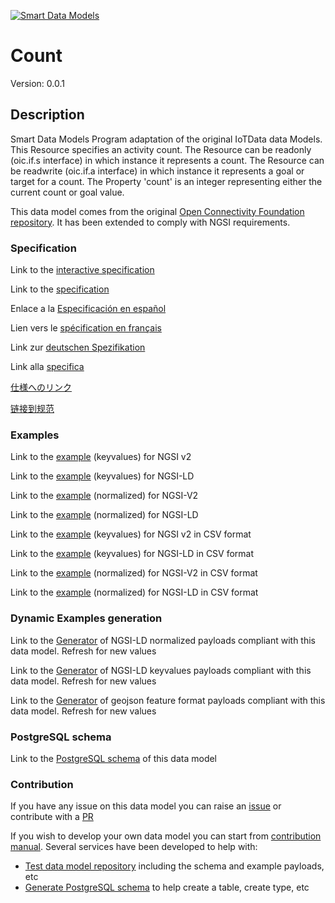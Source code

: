 [![Smart Data Models](https://smartdatamodels.org/wp-content/uploads/2022/01/SmartDataModels_logo.png "Logo")](https://smartdatamodels.org)
# Count
Version: 0.0.1

## Description 

Smart Data Models Program adaptation of the original IoTData data Models. This Resource specifies an activity count. The Resource can be readonly (oic.if.s interface) in which instance it represents a count. The Resource can be readwrite (oic.if.a interface) in which instance it represents a goal or target for a count. The Property 'count' is an integer representing either the current count or goal value.

This data model comes from the original [Open Connectivity Foundation repository](https://github.com/openconnectivityfoundation/IoTDataModels). It has been extended to comply with NGSI requirements.
### Specification

Link to the [interactive specification](https://swagger.lab.fiware.org/?url=https://smart-data-models.github.io/dataModel.OCF/Count/swagger.yaml)

Link to the [specification](https://github.com/smart-data-models/dataModel.OCF/blob/master/Count/doc/spec.md)

Enlace a la [Especificación en español](https://github.com/smart-data-models/dataModel.OCF/blob/master/Count/doc/spec_ES.md)

Lien vers le [spécification en français](https://github.com/smart-data-models/dataModel.OCF/blob/master/Count/doc/spec_FR.md)

Link zur [deutschen Spezifikation](https://github.com/smart-data-models/dataModel.OCF/blob/master/Count/doc/spec_DE.md)

Link alla [specifica](https://github.com/smart-data-models/dataModel.OCF/blob/master/Count/doc/spec_IT.md)

[仕様へのリンク](https://github.com/smart-data-models/dataModel.OCF/blob/master/Count/doc/spec_JA.md)

[链接到规范](https://github.com/smart-data-models/dataModel.OCF/blob/master/Count/doc/spec_ZH.md)
### Examples

Link to the [example](https://smart-data-models.github.io/dataModel.OCF/Count/examples/example.json) (keyvalues) for NGSI v2

Link to the [example](https://smart-data-models.github.io/dataModel.OCF/Count/examples/example.jsonld) (keyvalues) for NGSI-LD

Link to the [example](https://smart-data-models.github.io/dataModel.OCF/Count/examples/example-normalized.json) (normalized) for NGSI-V2

Link to the [example](https://smart-data-models.github.io/dataModel.OCF/Count/examples/example-normalized.jsonld) (normalized) for NGSI-LD

Link to the [example](https://github.com/smart-data-models/dataModel.OCF/blob/master/Count/examples/example.json.csv) (keyvalues) for NGSI v2 in CSV format

Link to the [example](https://github.com/smart-data-models/dataModel.OCF/blob/master/Count/examples/example.jsonld.csv) (keyvalues) for NGSI-LD in CSV format

Link to the [example](https://github.com/smart-data-models/dataModel.OCF/blob/master/Count/examples/example-normalized.json.csv) (normalized) for NGSI-V2 in CSV format

Link to the [example](https://github.com/smart-data-models/dataModel.OCF/blob/master/Count/examples/example-normalized.jsonld.csv) (normalized) for NGSI-LD in CSV format
### Dynamic Examples generation

Link to the [Generator](https://smartdatamodels.org/extra/ngsi-ld_generator.php?schemaUrl=https://raw.githubusercontent.com/smart-data-models/dataModel.OCF/master/Count/schema.json&email=info@smartdatamodels.org) of NGSI-LD normalized payloads compliant with this data model. Refresh for new values

Link to the [Generator](https://smartdatamodels.org/extra/ngsi-ld_generator_keyvalues.php?schemaUrl=https://raw.githubusercontent.com/smart-data-models/dataModel.OCF/master/Count/schema.json&email=info@smartdatamodels.org) of NGSI-LD keyvalues payloads compliant with this data model. Refresh for new values

Link to the [Generator](https://smartdatamodels.org/extra/geojson_features_generator.php?schemaUrl=https://raw.githubusercontent.com/smart-data-models/dataModel.OCF/master/Count/schema.json&email=info@smartdatamodels.org) of geojson feature format payloads compliant with this data model. Refresh for new values
### PostgreSQL schema

Link to the [PostgreSQL schema](https://github.com/smart-data-models/dataModel.OCF/blob/master/Count/schema.sql) of this data model
### Contribution

 If you have any issue on this data model you can raise an [issue](https://github.com/smart-data-models/dataModel.OCF/issues)  or contribute with a [PR](https://github.com/smart-data-models/dataModel.OCF/pulls)

 If you wish to develop your own data model you can start from [contribution manual](https://bit.ly/contribution_manual). Several services have been developed to help with: 
 - [Test data model repository](https://smartdatamodels.org/index.php/data-models-contribution-api/) including the schema and example payloads, etc
 - [Generate PostgreSQL schema](https://smartdatamodels.org/index.php/sql-service/) to help create a table, create type, etc